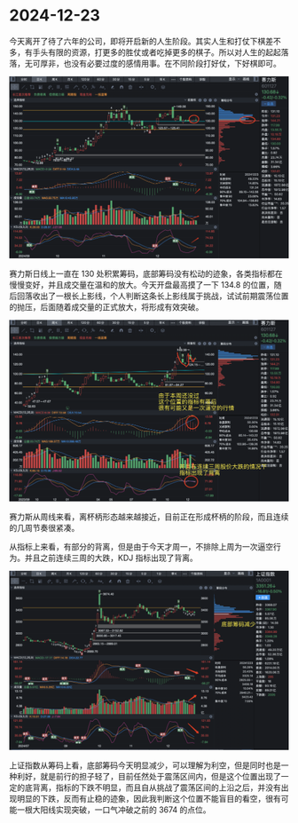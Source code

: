 # 2024-12-23

今天离开了待了六年的公司，即将开启新的人生阶段。其实人生和打仗下棋差不多，有手头有限的资源，打更多的胜仗或者吃掉更多的棋子。所以对人生的起起落落，无可厚非，也没有必要过度的感情用事。在不同阶段打好仗，下好棋即可。

![](./sls-day-2024-12-23.jpg)

赛力斯日线上一直在 130 处积累筹码，底部筹码没有松动的迹象，各类指标都在慢慢变好，并且成交量在温和的放大。今天开盘最高摸了一下 134.8 的位置，随后回落收出了一根长上影线，个人判断这条长上影线属于挑战，试试前期震荡位置的抛压，后面随着成交量的正式放大，将形成有效突破。

![](./sls-week-2024-12-23.jpg)

赛力斯从周线来看，离杯柄形态越来越接近，目前正在形成杯柄的阶段，而且连续的几周节奏很紧凑。

从指标上来看，有部分的背离，但是由于今天才周一，不排除上周为一次逼空行为。并且之前连续三周的大跌，KDJ 指标出现了背离。

![](./1a-day-2024-12-23.jpg)

上证指数从筹码上看，底部筹码今天明显减少，可以理解为利空，但是同时也是一种利好，就是前行的担子轻了，目前任然处于震荡区间内，但是这个位置出现了一定的底背离，指标的下跌不明显，而且自从挑战了震荡区间的上沿之后，并没有出现明显的下跌，反而有止稳的迹象，因此我判断这个位置不能盲目的看空，很有可能一根大阳线实现突破，一口气冲破之前的 3674 的点位。
